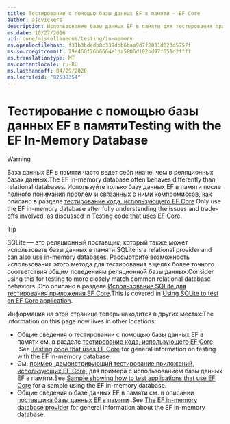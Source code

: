 ```yaml
---
title: Тестирование с помощью базы данных EF в памяти — EF Core
author: ajcvickers
description: Использование базы данных EF в памяти для тестирования приложения EF Core
ms.date: 10/27/2016
uid: core/miscellaneous/testing/in-memory
ms.openlocfilehash: f31b3bdedb8c339dbb6baa9d7f2031d023d5757f
ms.sourcegitcommit: 79e460f76b6664e1da5886d102bd97f651d2ffff
ms.translationtype: MT
ms.contentlocale: ru-RU
ms.lasthandoff: 04/29/2020
ms.locfileid: "82538354"
---
```

# <a name="testing-with-the-ef-in-memory-database"></a><span data-ttu-id="db401-103">Тестирование с помощью базы данных EF в памяти</span><span class="sxs-lookup"><span data-stu-id="db401-103">Testing with the EF In-Memory Database</span></span>

> [!WARNING]
> <span data-ttu-id="db401-104">База данных EF в памяти часто ведет себя иначе, чем в реляционных базах данных.</span><span class="sxs-lookup"><span data-stu-id="db401-104">The EF in-memory database often behaves differently than relational databases.</span></span>
> <span data-ttu-id="db401-105">Используйте только базу данных EF в памяти после полного понимания проблем и связанных с ними компромиссов, как описано в разделе [тестирование кода, использующего EF Core](xref:core/miscellaneous/testing/index).</span><span class="sxs-lookup"><span data-stu-id="db401-105">Only use the EF in-memory database after fully understanding the issues and trade-offs involved, as discussed in [Testing code that uses EF Core](xref:core/miscellaneous/testing/index).</span></span>  

> [!TIP]
> <span data-ttu-id="db401-106">SQLite — это реляционный поставщик, который также может использовать базы данных в памяти.</span><span class="sxs-lookup"><span data-stu-id="db401-106">SQLite is a relational provider and can also use in-memory databases.</span></span>
> <span data-ttu-id="db401-107">Рассмотрите возможность использования этого метода для тестирования в целях более точного соответствия общим поведениям реляционной базы данных.</span><span class="sxs-lookup"><span data-stu-id="db401-107">Consider using this for testing to more closely match common relational database behaviors.</span></span>
> <span data-ttu-id="db401-108">Это описано в разделе [Использование SQLite для тестирования приложения EF Core](xref:core/miscellaneous/testing/sqlite).</span><span class="sxs-lookup"><span data-stu-id="db401-108">This is covered in [Using SQLite to test an EF Core application](xref:core/miscellaneous/testing/sqlite).</span></span>   

<span data-ttu-id="db401-109">Информация на этой странице теперь находится в других местах:</span><span class="sxs-lookup"><span data-stu-id="db401-109">The information on this page now lives in other locations:</span></span>
* <span data-ttu-id="db401-110">Общие сведения о тестировании с помощью базы данных EF в памяти см. в разделе [тестирование кода, использующего EF Core](xref:core/miscellaneous/testing/index) .</span><span class="sxs-lookup"><span data-stu-id="db401-110">See [Testing code that uses EF Core](xref:core/miscellaneous/testing/index) for general information on testing with the EF in-memory database.</span></span>
* <span data-ttu-id="db401-111">См. [пример, демонстрирующий тестирование приложений, использующих EF Core,](xref:core/miscellaneous/testing/testing-sample) для примера с использованием базы данных EF в памяти.</span><span class="sxs-lookup"><span data-stu-id="db401-111">See [Sample showing how to test applications that use EF Core](xref:core/miscellaneous/testing/testing-sample) for a sample using the EF in-memory database.</span></span>
* <span data-ttu-id="db401-112">Общие сведения о базе данных EF в памяти см. в описании [поставщика базы данных EF в памяти](xref:core/providers/in-memory/index) .</span><span class="sxs-lookup"><span data-stu-id="db401-112">See [The EF in-memory database provider](xref:core/providers/in-memory/index) for general information about the EF in-memory database.</span></span>
